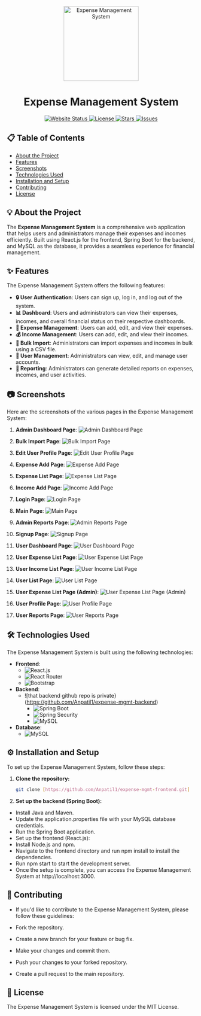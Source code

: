 <div align="center">
  <img src="prj_screenshots/logo.png" alt="Expense Management System" width="200">
  <h1>Expense Management System</h1>
</div>

<div align="center">
  <a href="https://expense-management-app1.netlify.app/">
    <img src="https://img.shields.io/website?url=https%3A%2F%2Fexpense-management-app1.netlify.app%2F" alt="Website Status">
  </a>
  <a href="https://github.com/your-username/expense-management-system/blob/main/LICENSE">
    <img src="https://img.shields.io/github/license/your-username/expense-management-system" alt="License">
  </a>
  <a href="https://github.com/your-username/expense-management-system/stargazers">
    <img src="https://img.shields.io/github/stars/your-username/expense-management-system" alt="Stars">
  </a>
  <a href="https://github.com/your-username/expense-management-system/issues">
    <img src="https://img.shields.io/github/issues/your-username/expense-management-system" alt="Issues">
  </a>
</div>

## 📋 Table of Contents
- [About the Project](#about-the-project)
- [Features](#features)
- [Screenshots](#screenshots)
- [Technologies Used](#technologies-used)
- [Installation and Setup](#installation-and-setup)
- [Contributing](#contributing)
- [License](#license)

## 💡 About the Project
The **Expense Management System** is a comprehensive web application that helps users and administrators manage their expenses and incomes efficiently. Built using React.js for the frontend, Spring Boot for the backend, and MySQL as the database, it provides a seamless experience for financial management.

## ✨ Features
The Expense Management System offers the following features:

- **🔒 User Authentication**: Users can sign up, log in, and log out of the system.
- **📊 Dashboard**: Users and administrators can view their expenses, incomes, and overall financial status on their respective dashboards.
- **💸 Expense Management**: Users can add, edit, and view their expenses.
- **💰 Income Management**: Users can add, edit, and view their incomes.
- **📂 Bulk Import**: Administrators can import expenses and incomes in bulk using a CSV file.
- **👥 User Management**: Administrators can view, edit, and manage user accounts.
- **📑 Reporting**: Administrators can generate detailed reports on expenses, incomes, and user activities.

## 📷 Screenshots
Here are the screenshots of the various pages in the Expense Management System:

1. **Admin Dashboard Page**:
   ![Admin Dashboard Page](prj_screenshots/Admin_Dashboard_page.png)

2. **Bulk Import Page**:
   ![Bulk Import Page](prj_screenshots/Bulk_import_page.png)

3. **Edit User Profile Page**:
   ![Edit User Profile Page](prj_screenshots/Edit_User_profile_page.png)

4. **Expense Add Page**:
   ![Expense Add Page](prj_screenshots/Expense_add_page.png)

5. **Expense List Page**:
   ![Expense List Page](prj_screenshots/Expense_List_Page.png)

6. **Income Add Page**:
   ![Income Add Page](prj_screenshots/Income_add_page.png)

7. **Login Page**:
   ![Login Page](prj_screenshots/Login_page.png)

8. **Main Page**:
   ![Main Page](prj_screenshots/Main_Page.png)

9. **Admin Reports Page**:
   ![Admin Reports Page](prj_screenshots/Admin_Repots_page.png)

10. **Signup Page**:
    ![Signup Page](prj_screenshots/Signup_page.png)

11. **User Dashboard Page**:
    ![User Dashboard Page](prj_screenshots/User_Dashboard_page.png)

12. **User Expense List Page**:
    ![User Expense List Page](prj_screenshots/User_ExpenseList_page.png)

13. **User Income List Page**:
    ![User Income List Page](prj_screenshots/User_income-List_page.png)

14. **User List Page**:
    ![User List Page](prj_screenshots/User_list_Page.png)

15. **User Expense List Page (Admin)**:
    ![User Expense List Page (Admin)](prj_screenshots/User_ExpenseList_page.png)

16. **User Profile Page**:
    ![User Profile Page](prj_screenshots/UserProfile_page.png)

17. **User Reports Page**:
    ![User Reports Page](prj_screenshots/UserReport_page.png)

## 🛠 Technologies Used
The Expense Management System is built using the following technologies:

- **Frontend**:
    - ![React.js](https://img.shields.io/badge/-React.js-61DAFB?logo=react&logoColor=white)
    - ![React Router](https://img.shields.io/badge/-React%20Router-CA4245?logo=react-router&logoColor=white)
    - ![Bootstrap](https://img.shields.io/badge/-Bootstrap-7952B3?logo=bootstrap&logoColor=white)
- **Backend**:
  - ![that backend github repo is private}(https://github.com/Anpatil1/expense-mgmt-backend)
    - ![Spring Boot](https://img.shields.io/badge/-Spring%20Boot-6DB33F?logo=spring&logoColor=white)
    - ![Spring Security](https://img.shields.io/badge/-Spring%20Security-6DB33F?logo=spring&logoColor=white)
    - ![MySQL](https://img.shields.io/badge/-MySQL-4479A1?logo=mysql&logoColor=white)
- **Database**:
    - ![MySQL](https://img.shields.io/badge/-MySQL-4479A1?logo=mysql&logoColor=white)

## ⚙️ Installation and Setup
To set up the Expense Management System, follow these steps:

1. **Clone the repository:**
   ```bash
   git clone [https://github.com/Anpatil1/expense-mgmt-frontend.git]
2. **Set up the backend (Spring Boot):**
- Install Java and Maven.
- Update the application.properties file with your MySQL database credentials.
- Run the Spring Boot application.
- Set up the frontend (React.js):
- Install Node.js and npm.
- Navigate to the frontend directory and run npm install to install the dependencies.
- Run npm start to start the development server.
- Once the setup is complete, you can access the Expense Management System at http://localhost:3000.

## 🤝 Contributing
- If you'd like to contribute to the Expense Management System, please follow these guidelines:

- Fork the repository.
 - Create a new branch for your feature or bug fix.
- Make your changes and commit them.
- Push your changes to your forked repository.
- Create a pull request to the main repository.

## 📜 License
The Expense Management System is licensed under the MIT License.
